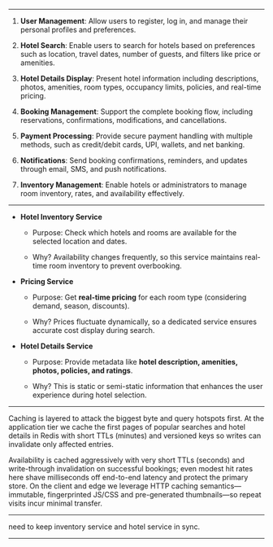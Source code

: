 

---

1. **User Management**: Allow users to register, log in, and manage their personal profiles and preferences.

2. **Hotel Search**: Enable users to search for hotels based on preferences such as location, travel dates, number of guests, and filters like price or amenities.

3. **Hotel Details Display**: Present hotel information including descriptions, photos, amenities, room types, occupancy limits, policies, and real-time pricing.

4. **Booking Management**: Support the complete booking flow, including reservations, confirmations, modifications, and cancellations.

5. **Payment Processing**: Provide secure payment handling with multiple methods, such as credit/debit cards, UPI, wallets, and net banking.

6. **Notifications**: Send booking confirmations, reminders, and updates through email, SMS, and push notifications.

7. **Inventory Management**: Enable hotels or administrators to manage room inventory, rates, and availability effectively.

---

- **Hotel Inventory Service**
    
    - Purpose: Check which hotels and rooms are available for the selected location and dates.
        
    - Why? Availability changes frequently, so this service maintains real-time room inventory to prevent overbooking.
        
- **Pricing Service**
    
    - Purpose: Get **real-time pricing** for each room type (considering demand, season, discounts).
        
    - Why? Prices fluctuate dynamically, so a dedicated service ensures accurate cost display during search.
        
- **Hotel Details Service**
    
    - Purpose: Provide metadata like **hotel description, amenities, photos, policies, and ratings**.
        
    - Why? This is static or semi-static information that enhances the user experience during hotel selection.

---

Caching is layered to attack the biggest byte and query hotspots first. At the application tier we cache the first pages of popular searches and hotel details in Redis with short TTLs (minutes) and versioned keys so writes can invalidate only affected entries. 

Availability is cached aggressively with very short TTLs (seconds) and write-through invalidation on successful bookings; even modest hit rates here shave milliseconds off end-to-end latency and protect the primary store. On the client and edge we leverage HTTP caching semantics—immutable, fingerprinted JS/CSS and pre-generated thumbnails—so repeat visits incur minimal transfer.

---

need to keep inventory service and hotel service in sync. 

---


